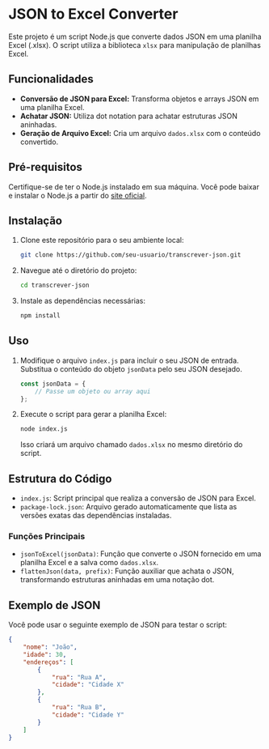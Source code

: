 # JSON to Excel Converter

Este projeto é um script Node.js que converte dados JSON em uma planilha Excel (.xlsx). O script utiliza a biblioteca `xlsx` para manipulação de planilhas Excel.

## Funcionalidades

- **Conversão de JSON para Excel:** Transforma objetos e arrays JSON em uma planilha Excel.
- **Achatar JSON:** Utiliza dot notation para achatar estruturas JSON aninhadas.
- **Geração de Arquivo Excel:** Cria um arquivo `dados.xlsx` com o conteúdo convertido.

## Pré-requisitos

Certifique-se de ter o Node.js instalado em sua máquina. Você pode baixar e instalar o Node.js a partir do [site oficial](https://nodejs.org/).

## Instalação

1. Clone este repositório para o seu ambiente local:

    ```bash
    git clone https://github.com/seu-usuario/transcrever-json.git
    ```

2. Navegue até o diretório do projeto:

    ```bash
    cd transcrever-json
    ```

3. Instale as dependências necessárias:

    ```bash
    npm install
    ```

## Uso

1. Modifique o arquivo `index.js` para incluir o seu JSON de entrada. Substitua o conteúdo do objeto `jsonData` pelo seu JSON desejado.

    ```javascript
    const jsonData = {
        // Passe um objeto ou array aqui
    };
    ```

2. Execute o script para gerar a planilha Excel:

    ```bash
    node index.js
    ```

   Isso criará um arquivo chamado `dados.xlsx` no mesmo diretório do script.

## Estrutura do Código

- `index.js`: Script principal que realiza a conversão de JSON para Excel.
- `package-lock.json`: Arquivo gerado automaticamente que lista as versões exatas das dependências instaladas.

### Funções Principais

- `jsonToExcel(jsonData)`: Função que converte o JSON fornecido em uma planilha Excel e a salva como `dados.xlsx`.
- `flattenJson(data, prefix)`: Função auxiliar que achata o JSON, transformando estruturas aninhadas em uma notação dot.

## Exemplo de JSON

Você pode usar o seguinte exemplo de JSON para testar o script:

```json
{
    "nome": "João",
    "idade": 30,
    "endereços": [
        {
            "rua": "Rua A",
            "cidade": "Cidade X"
        },
        {
            "rua": "Rua B",
            "cidade": "Cidade Y"
        }
    ]
}

